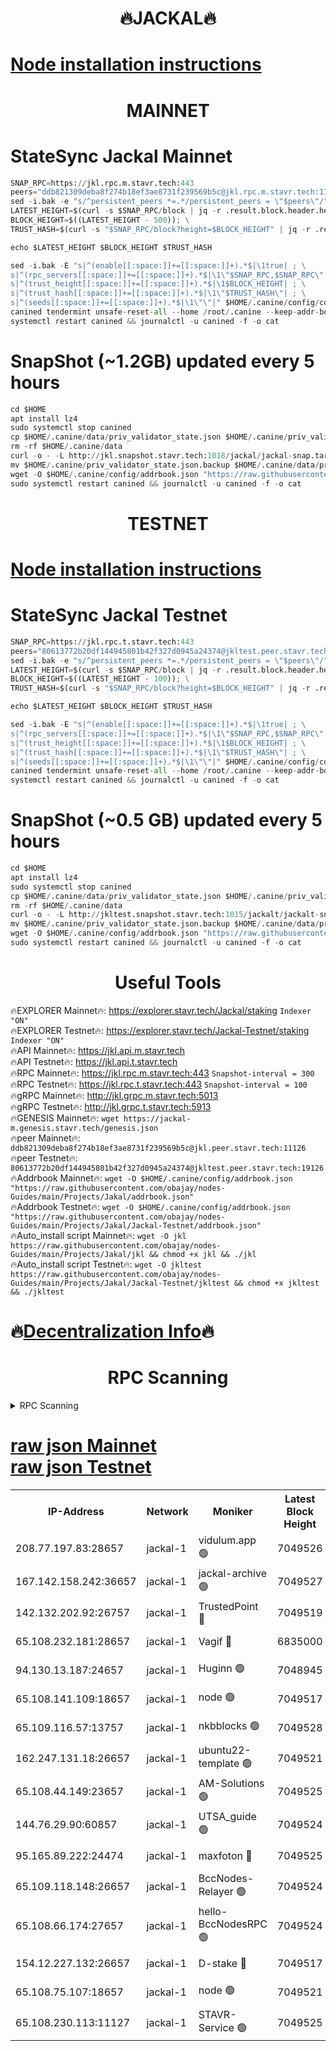 <h1 align="center"> 🔥JACKAL🔥</h1>

[Node installation instructions](https://github.com/obajay/nodes-Guides/tree/main/Projects/Jakal)
=

<h1 align="center"> MAINNET</h1>

# StateSync Jackal Mainnet
```python
SNAP_RPC=https://jkl.rpc.m.stavr.tech:443
peers="ddb821309deba8f274b18ef3ae8731f239569b5c@jkl.rpc.m.stavr.tech:11126"
sed -i.bak -e "s/^persistent_peers *=.*/persistent_peers = \"$peers\"/" $HOME/.canine/config/config.toml
LATEST_HEIGHT=$(curl -s $SNAP_RPC/block | jq -r .result.block.header.height); \
BLOCK_HEIGHT=$((LATEST_HEIGHT - 500)); \
TRUST_HASH=$(curl -s "$SNAP_RPC/block?height=$BLOCK_HEIGHT" | jq -r .result.block_id.hash)

echo $LATEST_HEIGHT $BLOCK_HEIGHT $TRUST_HASH

sed -i.bak -E "s|^(enable[[:space:]]+=[[:space:]]+).*$|\1true| ; \
s|^(rpc_servers[[:space:]]+=[[:space:]]+).*$|\1\"$SNAP_RPC,$SNAP_RPC\"| ; \
s|^(trust_height[[:space:]]+=[[:space:]]+).*$|\1$BLOCK_HEIGHT| ; \
s|^(trust_hash[[:space:]]+=[[:space:]]+).*$|\1\"$TRUST_HASH\"| ; \
s|^(seeds[[:space:]]+=[[:space:]]+).*$|\1\"\"|" $HOME/.canine/config/config.toml
canined tendermint unsafe-reset-all --home /root/.canine --keep-addr-book
systemctl restart canined && journalctl -u canined -f -o cat
```
# SnapShot (~1.2GB) updated every 5 hours
```python
cd $HOME
apt install lz4
sudo systemctl stop canined
cp $HOME/.canine/data/priv_validator_state.json $HOME/.canine/priv_validator_state.json.backup
rm -rf $HOME/.canine/data
curl -o - -L http://jkl.snapshot.stavr.tech:1018/jackal/jackal-snap.tar.lz4 | lz4 -c -d - | tar -x -C $HOME/.canine --strip-components 2
mv $HOME/.canine/priv_validator_state.json.backup $HOME/.canine/data/priv_validator_state.json
wget -O $HOME/.canine/config/addrbook.json "https://raw.githubusercontent.com/obajay/nodes-Guides/main/Projects/Jakal/addrbook.json"
sudo systemctl restart canined && journalctl -u canined -f -o cat
```

<h1 align="center"> TESTNET</h1>

[Node installation instructions](https://github.com/obajay/nodes-Guides/tree/main/Projects/Jakal/Jackal-Testnet)
=

# StateSync Jackal Testnet
```python
SNAP_RPC=https://jkl.rpc.t.stavr.tech:443
peers="80613772b20df144945801b42f327d0945a24374@jkltest.peer.stavr.tech:19126"
sed -i.bak -e "s/^persistent_peers *=.*/persistent_peers = \"$peers\"/" $HOME/.canine/config/config.toml
LATEST_HEIGHT=$(curl -s $SNAP_RPC/block | jq -r .result.block.header.height); \
BLOCK_HEIGHT=$((LATEST_HEIGHT - 100)); \
TRUST_HASH=$(curl -s "$SNAP_RPC/block?height=$BLOCK_HEIGHT" | jq -r .result.block_id.hash)

echo $LATEST_HEIGHT $BLOCK_HEIGHT $TRUST_HASH

sed -i.bak -E "s|^(enable[[:space:]]+=[[:space:]]+).*$|\1true| ; \
s|^(rpc_servers[[:space:]]+=[[:space:]]+).*$|\1\"$SNAP_RPC,$SNAP_RPC\"| ; \
s|^(trust_height[[:space:]]+=[[:space:]]+).*$|\1$BLOCK_HEIGHT| ; \
s|^(trust_hash[[:space:]]+=[[:space:]]+).*$|\1\"$TRUST_HASH\"| ; \
s|^(seeds[[:space:]]+=[[:space:]]+).*$|\1\"\"|" $HOME/.canine/config/config.toml
canined tendermint unsafe-reset-all --home /root/.canine --keep-addr-book
systemctl restart canined && journalctl -u canined -f -o cat
```
# SnapShot (~0.5 GB) updated every 5 hours
```python
cd $HOME
apt install lz4
sudo systemctl stop canined
cp $HOME/.canine/data/priv_validator_state.json $HOME/.canine/priv_validator_state.json.backup
rm -rf $HOME/.canine/data
curl -o - -L http://jkltest.snapshot.stavr.tech:1015/jackalt/jackalt-snap.tar.lz4 | lz4 -c -d - | tar -x -C $HOME/.canine --strip-components 2
mv $HOME/.canine/priv_validator_state.json.backup $HOME/.canine/data/priv_validator_state.json
wget -O $HOME/.canine/config/addrbook.json "https://raw.githubusercontent.com/obajay/nodes-Guides/main/Projects/Jakal/Jackal-Testnet/addrbook.json"
sudo systemctl restart canined && journalctl -u canined -f -o cat
```

 <h1 align="center"> Useful Tools</h1>

🔥EXPLORER Mainnet🔥:      https://explorer.stavr.tech/Jackal/staking		        `Indexer "ON"` \
🔥EXPLORER Testnet🔥:      https://explorer.stavr.tech/Jackal-Testnet/staking     `Indexer "ON"` \
🔥API Mainnet🔥: 			 		 https://jkl.api.m.stavr.tech \
🔥API Testnet🔥: 			 		 https://jkl.api.t.stavr.tech \
🔥RPC Mainnet🔥:           https://jkl.rpc.m.stavr.tech:443              `Snapshot-interval = 300` \
🔥RPC Testnet🔥:           https://jkl.rpc.t.stavr.tech:443              `Snapshot-interval = 100` \
🔥gRPC Mainnet🔥:          http://jkl.grpc.m.stavr.tech:5013 \
🔥gRPC Testnet🔥:          http://jkl.grpc.t.stavr.tech:5913 \
🔥GENESIS Mainnet🔥:    `wget https://jackal-m.genesis.stavr.tech/genesis.json` \
🔥peer Mainnet🔥:					 `ddb821309deba8f274b18ef3ae8731f239569b5c@jkl.peer.stavr.tech:11126` \
🔥peer Testnet🔥:					 `80613772b20df144945801b42f327d0945a24374@jkltest.peer.stavr.tech:19126` \
🔥Addrbook Mainnet🔥:    ```wget -O $HOME/.canine/config/addrbook.json "https://raw.githubusercontent.com/obajay/nodes-Guides/main/Projects/Jakal/addrbook.json"``` \
🔥Addrbook Testnet🔥:    ```wget -O $HOME/.canine/config/addrbook.json "https://raw.githubusercontent.com/obajay/nodes-Guides/main/Projects/Jakal/Jackal-Testnet/addrbook.json"``` \
🔥Auto_install script Mainnet🔥: ```wget -O jkl https://raw.githubusercontent.com/obajay/nodes-Guides/main/Projects/Jakal/jkl && chmod +x jkl && ./jkl``` \
🔥Auto_install script Testnet🔥: ```wget -O jkltest https://raw.githubusercontent.com/obajay/nodes-Guides/main/Projects/Jakal/Jackal-Testnet/jkltest && chmod +x jkltest && ./jkltest```

🔥[Decentralization Info](https://github.com/obajay/StateSync-snapshots/tree/main/Projects/Jackal/Decentralization)🔥
=

<h1 align="center"> RPC Scanning</h1>

<details>
<summary>RPC Scanning</summary>

<h2 align="center"> We scan nodes in real time every 4 hours. And we provide the final result of RPC endpoints.
We cannot influence the operation of these nodes in any way. </h2>


```python
If Voting Power is higher than 0 --> then the Node is a validator of the network and may be subject to attack and be a potential threat to the chain.
```
```python
We marked such validators with a red symbol
```

</details>

[raw json Mainnet](https://rpc-check.jaclalm.stavr.tech/jaclalm/rpc-jaclalm-result.json) \
[raw json Testnet](https://github.com/obajay/StateSync-snapshots/tree/main/Projects/Jackal/Rpc-Check-Testnet)
=

<table><tr><th>IP-Address</th><th>Network</th><th>Moniker</th><th>Latest Block Height</th><th>Earliest Block Height</th><th>Catching Up</th><th>Tx Index</th><th>Voting Power</th><th>Scan Time</th></tr><tr><td>208.77.197.83:28657</td><td>jackal-1</td><td>vidulum.app 🟢</td><td>7049526</td><td>0</td><td>False</td><td>on</td><td>0</td><td>2024-03-28T01:35:21.210965169UTC</td></tr><tr><td>167.142.158.242:36657</td><td>jackal-1</td><td>jackal-archive 🟢</td><td>7049527</td><td>2770293</td><td>False</td><td>on</td><td>0</td><td>2024-03-28T01:35:24.047032822UTC</td></tr><tr><td>142.132.202.92:26757</td><td>jackal-1</td><td>TrustedPoint 🔴</td><td>7049519</td><td>6129401</td><td>False</td><td>on</td><td>73059</td><td>2024-03-28T01:34:34.966208369UTC</td></tr><tr><td>65.108.232.181:28657</td><td>jackal-1</td><td>Vagif 🔴</td><td>6835000</td><td>6462201</td><td>False</td><td>off</td><td>60003</td><td>2024-03-28T01:35:13.252915253UTC</td></tr><tr><td>94.130.13.187:24657</td><td>jackal-1</td><td>Huginn 🟢</td><td>7048945</td><td>6707772</td><td>False</td><td>on</td><td>0</td><td>2024-03-28T01:35:28.356673838UTC</td></tr><tr><td>65.108.141.109:18657</td><td>jackal-1</td><td>node 🟢</td><td>7049517</td><td>6773189</td><td>False</td><td>on</td><td>0</td><td>2024-03-28T01:34:24.536851866UTC</td></tr><tr><td>65.109.116.57:13757</td><td>jackal-1</td><td>nkbblocks 🟢</td><td>7049528</td><td>6785001</td><td>False</td><td>on</td><td>0</td><td>2024-03-28T01:35:32.724901465UTC</td></tr><tr><td>162.247.131.18:26657</td><td>jackal-1</td><td>ubuntu22-template 🟢</td><td>7049521</td><td>6836503</td><td>False</td><td>off</td><td>0</td><td>2024-03-28T01:34:47.874852686UTC</td></tr><tr><td>65.108.44.149:23657</td><td>jackal-1</td><td>AM-Solutions 🟢</td><td>7049525</td><td>6891001</td><td>False</td><td>on</td><td>0</td><td>2024-03-28T01:35:13.943363730UTC</td></tr><tr><td>144.76.29.90:60857</td><td>jackal-1</td><td>UTSA_guide 🟢</td><td>7049524</td><td>6902855</td><td>False</td><td>on</td><td>0</td><td>2024-03-28T01:35:08.521826471UTC</td></tr><tr><td>95.165.89.222:24474</td><td>jackal-1</td><td>maxfoton 🔴</td><td>7049525</td><td>6949524</td><td>False</td><td>off</td><td>154959</td><td>2024-03-28T01:35:13.639861396UTC</td></tr><tr><td>65.109.118.148:26657</td><td>jackal-1</td><td>BccNodes-Relayer 🟢</td><td>7049524</td><td>7005401</td><td>False</td><td>on</td><td>0</td><td>2024-03-28T01:35:06.253966123UTC</td></tr><tr><td>65.108.66.174:27657</td><td>jackal-1</td><td>hello-BccNodesRPC 🟢</td><td>7049524</td><td>7005401</td><td>False</td><td>on</td><td>0</td><td>2024-03-28T01:35:08.837817460UTC</td></tr><tr><td>154.12.227.132:26657</td><td>jackal-1</td><td>D-stake 🔴</td><td>7049517</td><td>7013001</td><td>False</td><td>off</td><td>167248</td><td>2024-03-28T01:34:22.188710981UTC</td></tr><tr><td>65.108.75.107:18657</td><td>jackal-1</td><td>node 🟢</td><td>7049521</td><td>7027439</td><td>False</td><td>on</td><td>0</td><td>2024-03-28T01:34:50.257331908UTC</td></tr><tr><td>65.108.230.113:11127</td><td>jackal-1</td><td>STAVR-Service 🟢</td><td>7049525</td><td>7047501</td><td>False</td><td>on</td><td>0</td><td>2024-03-28T01:35:16.288216770UTC</td></tr></table>
